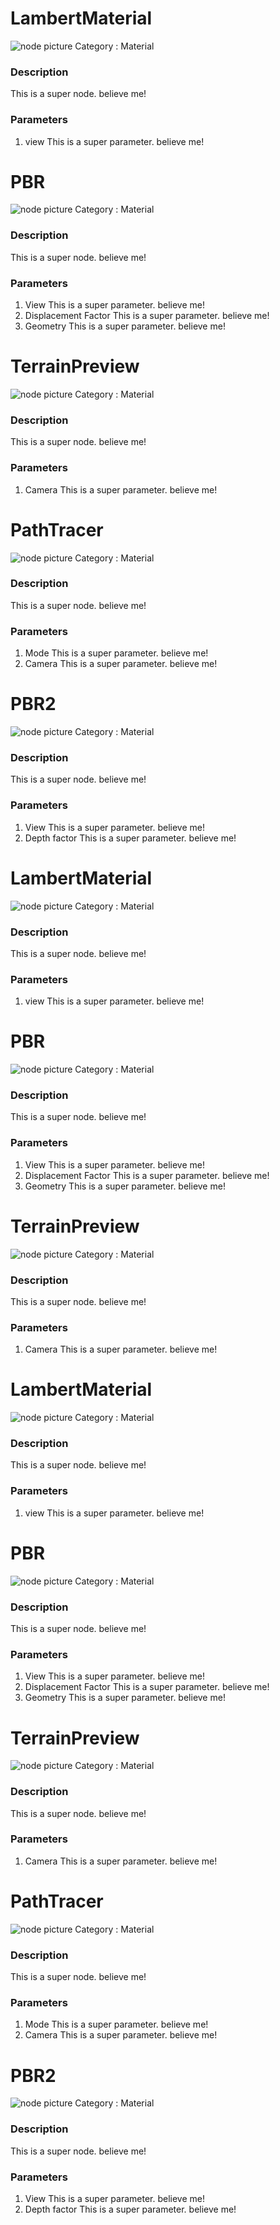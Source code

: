 # LambertMaterial
![node picture](./Pictures/LambertMaterial.png)
Category : Material
### Description
This is a super node. believe me!
### Parameters
1. view
This is a super parameter. believe me!

# PBR
![node picture](./Pictures/PBR.png)
Category : Material
### Description
This is a super node. believe me!
### Parameters
1. View
This is a super parameter. believe me!
1. Displacement Factor
This is a super parameter. believe me!
1. Geometry
This is a super parameter. believe me!

# TerrainPreview
![node picture](./Pictures/TerrainPreview.png)
Category : Material
### Description
This is a super node. believe me!
### Parameters
1. Camera
This is a super parameter. believe me!

# PathTracer
![node picture](./Pictures/PathTracer.png)
Category : Material
### Description
This is a super node. believe me!
### Parameters
1. Mode
This is a super parameter. believe me!
1. Camera
This is a super parameter. believe me!

# PBR2
![node picture](./Pictures/PBR2.png)
Category : Material
### Description
This is a super node. believe me!
### Parameters
1. View
This is a super parameter. believe me!
1. Depth factor
This is a super parameter. believe me!

# LambertMaterial
![node picture](./Pictures/LambertMaterial.png)
Category : Material
### Description
This is a super node. believe me!
### Parameters
1. view
This is a super parameter. believe me!

# PBR
![node picture](./Pictures/PBR.png)
Category : Material
### Description
This is a super node. believe me!
### Parameters
1. View
This is a super parameter. believe me!
1. Displacement Factor
This is a super parameter. believe me!
1. Geometry
This is a super parameter. believe me!

# TerrainPreview
![node picture](./Pictures/TerrainPreview.png)
Category : Material
### Description
This is a super node. believe me!
### Parameters
1. Camera
This is a super parameter. believe me!

# LambertMaterial
![node picture](./Pictures/LambertMaterial.png)
Category : Material
### Description
This is a super node. believe me!
### Parameters
1. view
This is a super parameter. believe me!

# PBR
![node picture](./Pictures/PBR.png)
Category : Material
### Description
This is a super node. believe me!
### Parameters
1. View
This is a super parameter. believe me!
1. Displacement Factor
This is a super parameter. believe me!
1. Geometry
This is a super parameter. believe me!

# TerrainPreview
![node picture](./Pictures/TerrainPreview.png)
Category : Material
### Description
This is a super node. believe me!
### Parameters
1. Camera
This is a super parameter. believe me!

# PathTracer
![node picture](./Pictures/PathTracer.png)
Category : Material
### Description
This is a super node. believe me!
### Parameters
1. Mode
This is a super parameter. believe me!
1. Camera
This is a super parameter. believe me!

# PBR2
![node picture](./Pictures/PBR2.png)
Category : Material
### Description
This is a super node. believe me!
### Parameters
1. View
This is a super parameter. believe me!
1. Depth factor
This is a super parameter. believe me!

